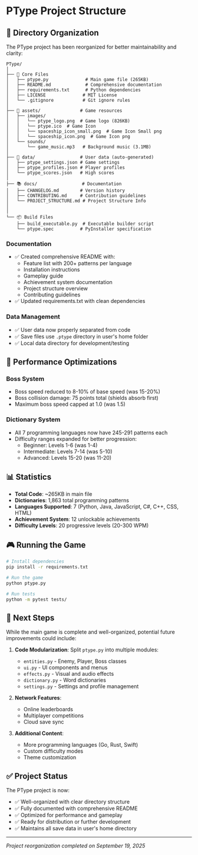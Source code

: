 # PType Project Structure

## 📁 Directory Organization

The PType project has been reorganized for better maintainability and clarity:

```
PType/
│
├── 📄 Core Files
│   ├── ptype.py              # Main game file (265KB)
│   ├── README.md             # Comprehensive documentation
│   ├── requirements.txt      # Python dependencies
│   ├── LICENSE              # MIT License
│   └── .gitignore           # Git ignore rules
│
├── 🎨 assets/               # Game resources
│   ├── images/
│   │   └── ptype_logo.png  # Game logo (826KB)
│   │   └── ptype.ico  # Game Icon
│   │   └── spaceship_icon_small.png  # Game Icon Small png
│   │   └── spaceship_icon.png  # Game Icon png
│   └── sounds/
│       └── game_music.mp3   # Background music (3.1MB)
│
├── 💾 data/                 # User data (auto-generated)
│   ├── ptype_settings.json # Game settings
│   ├── ptype_profiles.json # Player profiles  
│   └── ptype_scores.json   # High scores
│
├── 📚 docs/                 # Documentation
│   ├── CHANGELOG.md        # Version history
│   ├── CONTRIBUTING.md     # Contribution guidelines
│   └── PROJECT_STRUCTURE.md # Project Structure Info
│
│
└── 📦 Build Files
    ├── build_executable.py  # Executable builder script
    └── ptype.spec          # PyInstaller specification

```

### Documentation
- ✅ Created comprehensive README with:
  - Feature list with 200+ patterns per language
  - Installation instructions
  - Gameplay guide
  - Achievement system documentation
  - Project structure overview
  - Contributing guidelines
- ✅ Updated requirements.txt with clean dependencies

### Data Management
- ✅ User data now properly separated from code
- ✅ Save files use `.ptype` directory in user's home folder
- ✅ Local data directory for development/testing

## 🚀 Performance Optimizations

### Boss System
- Boss speed reduced to 8-10% of base speed (was 15-20%)
- Boss collision damage: 75 points total (shields absorb first)
- Maximum boss speed capped at 1.0 (was 1.5)

### Dictionary System
- All 7 programming languages now have 245-291 patterns each
- Difficulty ranges expanded for better progression:
  - Beginner: Levels 1-6 (was 1-4)
  - Intermediate: Levels 7-14 (was 5-10)
  - Advanced: Levels 15-20 (was 11-20)

## 📊 Statistics

- **Total Code**: ~265KB in main file
- **Dictionaries**: 1,863 total programming patterns
- **Languages Supported**: 7 (Python, Java, JavaScript, C#, C++, CSS, HTML)
- **Achievement System**: 12 unlockable achievements
- **Difficulty Levels**: 20 progressive levels (20-300 WPM)

## 🎮 Running the Game

```bash
# Install dependencies
pip install -r requirements.txt

# Run the game
python ptype.py

# Run tests
python -m pytest tests/
```

## 📝 Next Steps

While the main game is complete and well-organized, potential future improvements could include:

1. **Code Modularization**: Split `ptype.py` into multiple modules:
   - `entities.py` - Enemy, Player, Boss classes
   - `ui.py` - UI components and menus
   - `effects.py` - Visual and audio effects
   - `dictionary.py` - Word dictionaries
   - `settings.py` - Settings and profile management

2. **Network Features**:
   - Online leaderboards
   - Multiplayer competitions
   - Cloud save sync

3. **Additional Content**:
   - More programming languages (Go, Rust, Swift)
   - Custom difficulty modes
   - Theme customization

## ✅ Project Status

The PType project is now:
- ✅ Well-organized with clear directory structure
- ✅ Fully documented with comprehensive README
- ✅ Optimized for performance and gameplay
- ✅ Ready for distribution or further development
- ✅ Maintains all save data in user's home directory

---

*Project reorganization completed on September 19, 2025*